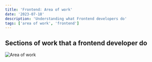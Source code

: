 ```yaml
---
title: 'Frontend: Area of work'
date: '2023-07-18'
description: 'Understanding what Frontend developers do'
tags: ['area of work', 'frontend']
---
```


## Sections of work that a frontend developer do

![Area of work](/area-of-work.png)
